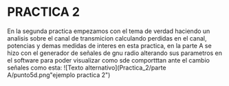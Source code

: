 # PRACTICA 2
En la segunda practica empezamos con el tema de verdad haciendo un analisis sobre el canal de transmicion calculando perdidas en el canal, potencias y demas medidas de interes en 
esta practica, en la parte A se hizo con el generador de señales de gnu radio alterando sus parametros en el software para poder visualizar como sde comportttan ante el cambio 
señales como esta:
![Texto alternativo](Practica_2/parte A/punto5d.png"ejemplo practica 2")


